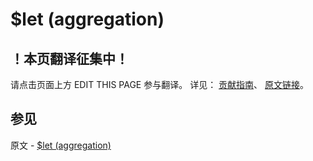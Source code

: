 # $let (aggregation)

## ！本页翻译征集中！

请点击页面上方 EDIT THIS PAGE 参与翻译。
详见：
[贡献指南]( https://github.com/JinMuInfo/MongoDB-Manual-zh/blob/master/CONTRIBUTING.md )、
[原文链接](  https://docs.mongodb.com/manual/reference/operator/aggregation/let/  )。

## 参见

原文 - [$let (aggregation)]( https://docs.mongodb.com/manual/reference/operator/aggregation/let/ )

